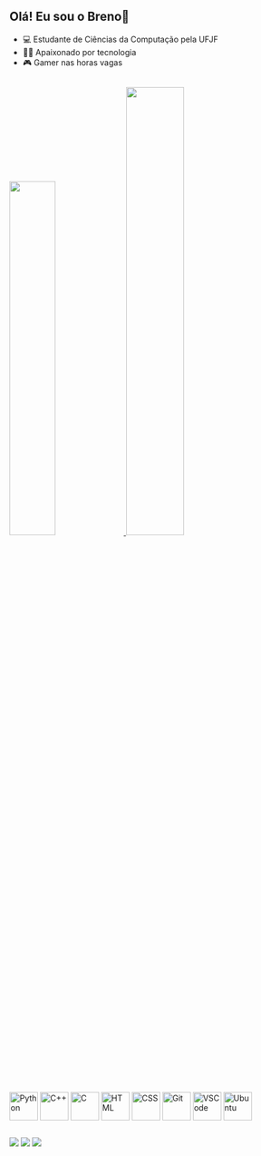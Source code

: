 ## Olá! Eu sou o Breno👋

- 💻 Estudante de Ciências da Computação pela UFJF
- 🧑‍💻 Apaixonado por tecnologia 
- 🎮 Gamer nas horas vagas
## 

<div>
  <a href="https://github.com/brenolino">
  <img width="40%" src="https://github-readme-stats.vercel.app/api?username=brenolino&show_icons=true&theme=tokyonight"/>
  <img width="45%" src="https://github-readme-stats.vercel.app/api/top-langs/?username=brenolino&layout=compact&theme=tokyonight&hide_progress=true"/>
</div>
<div style="display: inline-block"><br>
  <img align="center" alt="Python" height="50" weight="50" src="https://cdn.jsdelivr.net/gh/devicons/devicon/icons/python/python-original.svg">
  <img align="center" alt="C++" height="50" weight="50" src="https://cdn.jsdelivr.net/gh/devicons/devicon/icons/cplusplus/cplusplus-original.svg">
  <img align="center" alt="C" height="50" weight="50" src="https://cdn.jsdelivr.net/gh/devicons/devicon/icons/c/c-original.svg">
  <img align="center" alt="HTML" height="50" weight="50" src="https://cdn.jsdelivr.net/gh/devicons/devicon/icons/html5/html5-original.svg">
  <img align="center" alt="CSS" height="50" weight="50" src="https://cdn.jsdelivr.net/gh/devicons/devicon/icons/css3/css3-original.svg">
  <img align="center" alt="Git" height="50" weight="50" src="https://cdn.jsdelivr.net/gh/devicons/devicon/icons/git/git-original.svg">
  <img align="center" alt="VSCode" height="50" weight="50" src="https://cdn.jsdelivr.net/gh/devicons/devicon/icons/vscode/vscode-original.svg">
  <img align="center" alt="Ubuntu" height="50" weight="50" src="https://cdn.jsdelivr.net/gh/devicons/devicon/icons/ubuntu/ubuntu-plain.svg">
</div>
    
##

<div>
  <a href="mailto:brenolinoprado@gmail.com" target="_blank"><img src="https://img.shields.io/badge/Gmail-D14836?style=for-the-badge&logo=gmail&logoColor=white" target="_blank"></a>
  <a href="https://www.linkedin.com/in/brenolino/" target="_blank"><img src="https://img.shields.io/badge/LinkedIn-0077B5?style=for-the-badge&logo=linkedin&logoColor=white" target="_blank"></a>
  <a href="https://www.instagram.com/brenolprado/" target="_blank"><img src="https://img.shields.io/badge/Instagram-E4405F?style=for-the-badge&logo=instagram&logoColor=white" target="_blank"></a>
</div>
